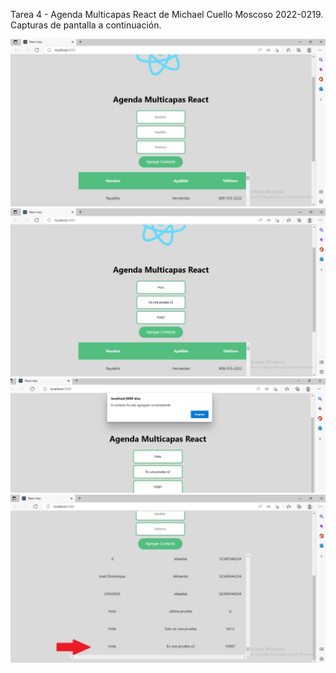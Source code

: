 Tarea 4 - Agenda Multicapas React de Michael Cuello Moscoso 2022-0219.
Capturas de pantalla a continuación.

![Captura 1](img/tarea4-1.png)
![Captura 2](img/tarea4-2.png)
![Captura 3](img/tarea4-3.png)
![Captura 4](img/tarea4-4.png)